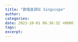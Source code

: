 ```yaml
---
title: "歌唱音调仪 Singscope"
author: 
categories: 
date: 2022-10-01 06:36:32 +0800
tags: 
excerpt: 
---
```










